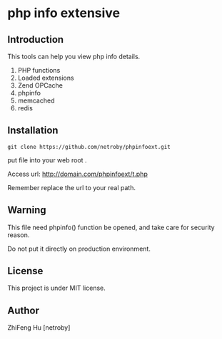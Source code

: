 php info extensive
==================

Introduction
-------------

This tools can help you view php info details.

1. PHP functions
2. Loaded extensions
3. Zend OPCache
4. phpinfo
5. memcached
6. redis

Installation
------------
````
git clone https://github.com/netroby/phpinfoext.git
````
put file into your web root .

Access url: http://domain.com/phpinfoext/t.php

Remember replace the url to your real path.

Warning
-------------

This file need phpinfo() function be opened, and take care for security reason.

Do not put it directly on production environment.

License
--------------

This project is under MIT license.

Author
-------------

ZhiFeng Hu [netroby]
